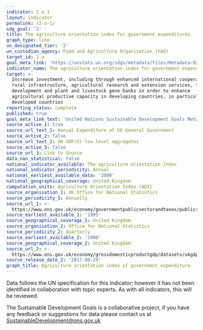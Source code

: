 ```yaml
---
indicator: 2.a.1
layout: indicator
permalink: /2-a-1/
sdg_goal: '2'
title: The agriculture orientation index for government expenditures
graph_type: line
un_designated_tier: '2'
un_custodian_agency: Food and Agriculture Organization (FAO)
target_id: 2.a
goal_meta_link: 'https://unstats.un.org/sdgs/metadata/files/Metadata-02-0A-01.pdf'
indicator_name: The agriculture orientation index for government expenditures
target: >-
  Increase investment, including through enhanced international cooperation, in
  rural infrastructure, agricultural research and extension services, technology
  development and plant and livestock gene banks in order to enhance
  agricultural productive capacity in developing countries, in particular least
  developed countries
reporting_status: complete
published: true
goal_meta_link_text: 'United Nations Sustainable Development Goals Metadata: 2.a.1'
source_active_1: true
source_url_text_1: Annual Expenditure of UK General Government
source_active_2: false
source_url_text_2: UK GDP(O) low level aggregates
source_active_3: false
source_url_3: Link to Source
data_non_statistical: false
national_indicator_available: The agriculture orientation index
national_indicator_periodicity: Annual
national_earliest_available_data: '2000'
national_geographical_coverage: United Kingdom
computation_units: Agriculture Orientation Index (AOI)
source_organisation_1: UK Office for National Statistics
source_periodicity_1: Annually
source_url_1: >-
  https://www.ons.gov.uk/economy/governmentpublicsectorandtaxes/publicspending/datasets/esatable11annualexpenditureofgeneralgovernment/current
source_earliest_available_1: '1995'
source_geographical_coverage_1: United Kingdom
source_organisation_2: Office for National Statistics
source_periodicity_2: Quarterly
source_earliest_available_2: '1990'
source_geographical_coverage_2: United Kingdom
source_url_2: >-
  https://www.ons.gov.uk/economy/grossdomesticproductgdp/datasets/ukgdpolowlevelaggregates 
source_release_date_2: '2017-09-29'
graph_title: Agriculture orientation index of government expenditure
---
```

Data follows the UN specification for this indicator; however it has not been identified in collaboration with topic experts. As with all indicators, this will be reviewed.

The Sustainable Development Goals is a collaborative project, if you have any feedback or suggestions for data please contact us at <SustainableDevelopment@ons.gov.uk>
